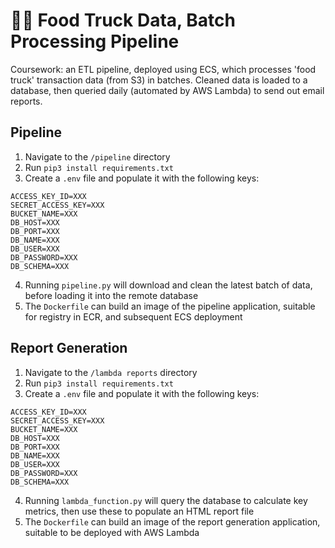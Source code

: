 # 🧑‍💻 Food Truck Data, Batch Processing Pipeline

Coursework: an ETL pipeline, deployed using ECS, which processes 'food truck' transaction data (from S3) in batches. Cleaned data is loaded to a database, then queried daily (automated by AWS Lambda) to send out email reports.

## Pipeline

1. Navigate to the `/pipeline` directory
2. Run `pip3 install requirements.txt`
3. Create a `.env` file and populate it with the following keys:

```
ACCESS_KEY_ID=XXX
SECRET_ACCESS_KEY=XXX
BUCKET_NAME=XXX
DB_HOST=XXX
DB_PORT=XXX
DB_NAME=XXX
DB_USER=XXX
DB_PASSWORD=XXX
DB_SCHEMA=XXX
```

4. Running `pipeline.py` will download and clean the latest batch of data, before loading it into the remote database
5. The `Dockerfile` can build an image of the pipeline application, suitable for registry in ECR, and subsequent ECS deployment

## Report Generation

1. Navigate to the `/lambda reports` directory
2. Run `pip3 install requirements.txt`
3. Create a `.env` file and populate it with the following keys:

```
ACCESS_KEY_ID=XXX
SECRET_ACCESS_KEY=XXX
BUCKET_NAME=XXX
DB_HOST=XXX
DB_PORT=XXX
DB_NAME=XXX
DB_USER=XXX
DB_PASSWORD=XXX
DB_SCHEMA=XXX
```

4. Running `lambda_function.py` will query the database to calculate key metrics, then use these to populate an HTML report file
5. The `Dockerfile` can build an image of the report generation application, suitable to be deployed with AWS Lambda
